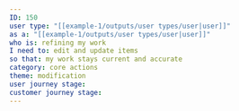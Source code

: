 ```yaml
---
ID: 150
user type: "[[example-1/outputs/user types/user|user]]"
as a: "[[example-1/outputs/user types/user|user]]"
who is: refining my work
I need to: edit and update items
so that: my work stays current and accurate
category: core actions
theme: modification
user journey stage:
customer journey stage:
---
```

